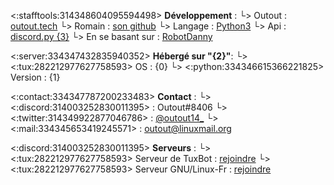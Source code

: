 
<:stafftools:314348604095594498> **Développement** :
  └> Outout : [outout.tech](https://outout.tech/)
  └> Romain : [son github](https://github.com/Rom194)
  └> Langage : [Python3](http://www.python.org/)
  └> Api : [discord.py {3}](https://github.com/Rapptz/discord.py)
  └> En se basant sur : [RobotDanny](https://github.com/Rapptz/RoboDanny)

<:server:334347432835940352> **Hébergé sur "{2}"**: 
  └> <:tux:282212977627758593> OS : {0}
  └> <:python:334346615366221825> Version : {1}

<:contact:334347787200233483> **Contact** :
  └> <:discord:314003252830011395> : Outout#8406
  └> <:twitter:314349922877046786> : [@outout14_](https://twitter.com/outout14_)
  └> <:mail:334345653419245571> : [outout@linuxmail.org](mailto:outout@linuxmail.org)


<:discord:314003252830011395> **Serveurs** :
  └> <:tux:282212977627758593> Serveur de TuxBot : [rejoindre](https://discord.gg/5UZy8Pn)
  └> <:tux:282212977627758593> Serveur GNU/Linux-Fr : [rejoindre](https://discord.gg/B5TzW7x)


